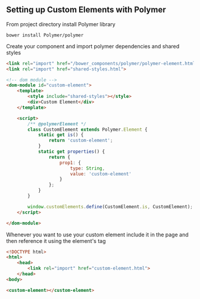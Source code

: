 ## Setting up Custom Elements with Polymer

From project directory install Polymer library

````
bower install Polymer/polymer
````

Create your component and import polymer dependencies and shared styles

````html
<link rel="import" href="/bower_components/polymer/polymer-element.html">
<link rel="import" href="shared-styles.html">

<!-- dom module -->
<dom-module id="custom-element">
    <template>
        <style include="shared-styles"></style>
        <div>Custom Element</div>
    </template>

    <script>
        /** @polymerElement */
        class CustomElement extends Polymer.Element {
            static get is() {
                return 'custom-element';
            }
            static get properties() {
                return {
                    prop1: {
                        type: String,
                        value: 'custom-element'
                    }
                };
            }
        }

        window.customElements.define(CustomElement.is, CustomElement);
    </script>

</dom-module>
````

Whenever you want to use your custom element include it in the page and then reference it using the element's tag

````html
<!DOCTYPE html>
<html>
    <head>
        <link rel="import" href="custom-element.html">
    </head>
<body>

<custom-element></custom-element>
